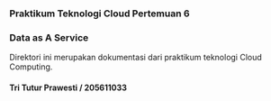### Praktikum Teknologi Cloud Pertemuan 6
### Data as A Service

Direktori ini merupakan dokumentasi dari praktikum teknologi Cloud Computing.

#### Tri Tutur Prawesti / 205611033